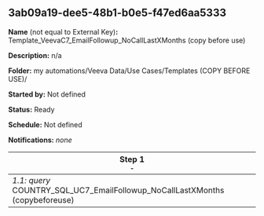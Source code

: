## 3ab09a19-dee5-48b1-b0e5-f47ed6aa5333

**Name** (not equal to External Key)**:** Template_VeevaC7_EmailFollowup_NoCallLastXMonths (copy before use)

**Description:** n/a

**Folder:** my automations/Veeva Data/Use Cases/Templates (COPY BEFORE USE)/

**Started by:** Not defined

**Status:** Ready

**Schedule:** Not defined

**Notifications:** _none_


| Step 1<br>_<small>-</small>_ |
| --- |
| _1.1: query_<br>COUNTRY_SQL_UC7_EmailFollowup_NoCallLastXMonths (copybeforeuse) |
